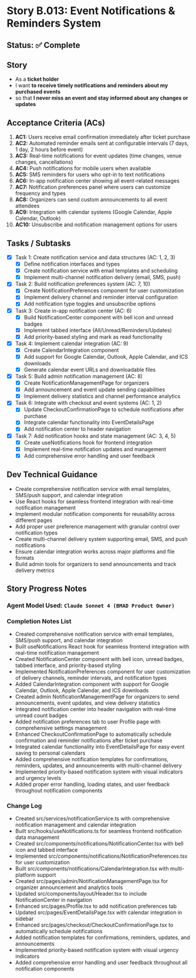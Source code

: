 # Story B.013: Event Notifications & Reminders System

## Status: ✅ Complete

## Story

- As a **ticket holder**
- I want **to receive timely notifications and reminders about my purchased events**
- so that **I never miss an event and stay informed about any changes or updates**

## Acceptance Criteria (ACs)

1. **AC1:** Users receive email confirmation immediately after ticket purchase
2. **AC2:** Automated reminder emails sent at configurable intervals (7 days, 1 day, 2 hours before event)
3. **AC3:** Real-time notifications for event updates (time changes, venue changes, cancellations)
4. **AC4:** Push notifications for mobile users when available
5. **AC5:** SMS reminders for users who opt-in to text notifications
6. **AC6:** In-app notification center showing all event-related messages
7. **AC7:** Notification preferences panel where users can customize frequency and types
8. **AC8:** Organizers can send custom announcements to all event attendees
9. **AC9:** Integration with calendar systems (Google Calendar, Apple Calendar, Outlook)
10. **AC10:** Unsubscribe and notification management options for users

## Tasks / Subtasks

- [x] Task 1: Create notification service and data structures (AC: 1, 2, 3)
  - [x] Define notification interfaces and types
  - [x] Create notification service with email templates and scheduling
  - [x] Implement multi-channel notification delivery (email, SMS, push)
- [x] Task 2: Build notification preferences system (AC: 7, 10)
  - [x] Create NotificationPreferences component for user customization
  - [x] Implement delivery channel and reminder interval configuration
  - [x] Add notification type toggles and unsubscribe options
- [x] Task 3: Create in-app notification center (AC: 6)
  - [x] Build NotificationCenter component with bell icon and unread badges
  - [x] Implement tabbed interface (All/Unread/Reminders/Updates)
  - [x] Add priority-based styling and mark as read functionality
- [x] Task 4: Implement calendar integration (AC: 9)
  - [x] Create CalendarIntegration component
  - [x] Add support for Google Calendar, Outlook, Apple Calendar, and ICS downloads
  - [x] Generate calendar event URLs and downloadable files
- [x] Task 5: Build admin notification management (AC: 8)
  - [x] Create NotificationManagementPage for organizers
  - [x] Add announcement and event update sending capabilities
  - [x] Implement delivery statistics and channel performance analytics
- [x] Task 6: Integrate with checkout and event systems (AC: 1, 2)
  - [x] Update CheckoutConfirmationPage to schedule notifications after purchase
  - [x] Integrate calendar functionality into EventDetailsPage
  - [x] Add notification center to header navigation
- [x] Task 7: Add notification hooks and state management (AC: 3, 4, 5)
  - [x] Create useNotifications hook for frontend integration
  - [x] Implement real-time notification updates and management
  - [x] Add comprehensive error handling and user feedback

## Dev Technical Guidance

- Create comprehensive notification service with email templates, SMS/push support, and calendar integration
- Use React hooks for seamless frontend integration with real-time notification management
- Implement modular notification components for reusability across different pages
- Add proper user preference management with granular control over notification types
- Create multi-channel delivery system supporting email, SMS, and push notifications
- Ensure calendar integration works across major platforms and file formats
- Build admin tools for organizers to send announcements and track delivery metrics

## Story Progress Notes

### Agent Model Used: `Claude Sonnet 4 (BMAD Product Owner)`

### Completion Notes List

- Created comprehensive notification service with email templates, SMS/push support, and calendar integration
- Built useNotifications React hook for seamless frontend integration with real-time notification management
- Created NotificationCenter component with bell icon, unread badges, tabbed interface, and priority-based styling
- Implemented NotificationPreferences component for user customization of delivery channels, reminder intervals, and notification types
- Added CalendarIntegration component with support for Google Calendar, Outlook, Apple Calendar, and ICS downloads
- Created admin NotificationManagementPage for organizers to send announcements, event updates, and view delivery statistics
- Integrated notification center into header navigation with real-time unread count badges
- Added notification preferences tab to user Profile page with comprehensive settings management
- Enhanced CheckoutConfirmationPage to automatically schedule confirmation and reminder notifications after ticket purchase
- Integrated calendar functionality into EventDetailsPage for easy event saving to personal calendars
- Added comprehensive notification templates for confirmations, reminders, updates, and announcements with multi-channel delivery
- Implemented priority-based notification system with visual indicators and urgency levels
- Added proper error handling, loading states, and user feedback throughout notification components

### Change Log

- Created src/services/notificationService.ts with comprehensive notification management and calendar integration
- Built src/hooks/useNotifications.ts for seamless frontend notification data management
- Created src/components/notifications/NotificationCenter.tsx with bell icon and tabbed interface
- Implemented src/components/notifications/NotificationPreferences.tsx for user customization
- Built src/components/notifications/CalendarIntegration.tsx with multi-platform support
- Created src/pages/admin/NotificationManagementPage.tsx for organizer announcement and analytics tools
- Updated src/components/layout/Header.tsx to include NotificationCenter in navigation
- Enhanced src/pages/Profile.tsx to add notification preferences tab
- Updated src/pages/EventDetailsPage.tsx with calendar integration in sidebar
- Enhanced src/pages/checkout/CheckoutConfirmationPage.tsx to automatically schedule notifications
- Added notification templates for confirmations, reminders, updates, and announcements
- Implemented priority-based notification system with visual urgency indicators
- Added comprehensive error handling and user feedback throughout all notification components 